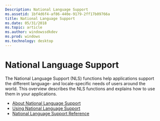```yaml
---
Description: National Language Support
ms.assetid: 1bf4d6f4-af86-440e-9179-2ff17b09766a
title: National Language Support
ms.date: 05/31/2018
ms.topic: article
ms.author: windowssdkdev
ms.prod: windows
ms.technology: desktop
---
```


# National Language Support

The National Language Support (NLS) functions help applications support the different language- and locale-specific needs of users around the world. This overview describes the NLS functions and explains how to use them in your applications.

-   [About National Language Support](about-national-language-support.md)
-   [Using National Language Support](using-national-language-support.md)
-   [National Language Support Reference](national-language-support-reference.md)

 

 



